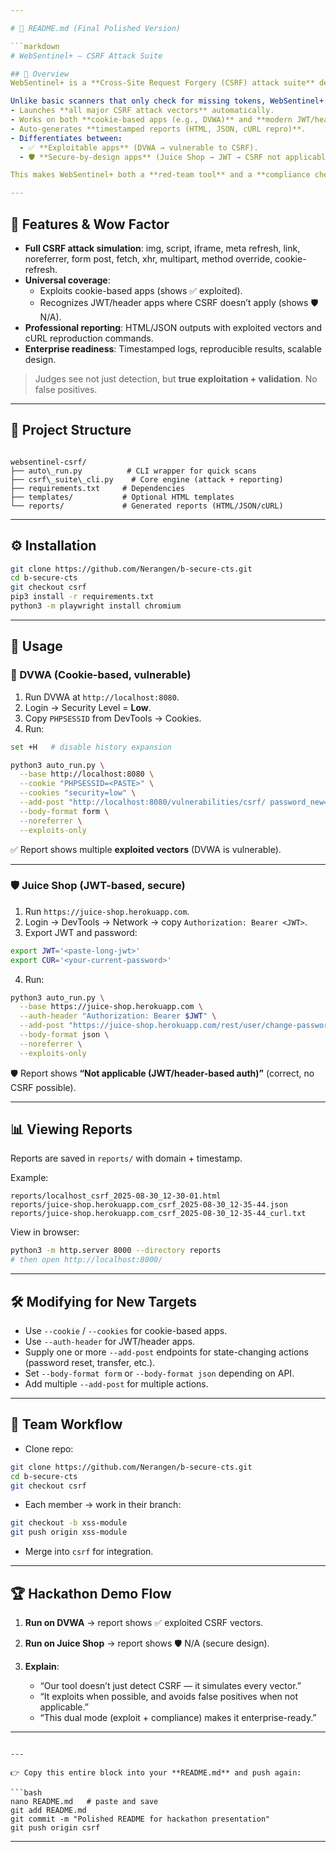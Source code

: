 ```yaml
---

# 📖 README.md (Final Polished Version)

```markdown
# WebSentinel+ — CSRF Attack Suite

## 🚀 Overview
WebSentinel+ is a **Cross-Site Request Forgery (CSRF) attack suite** developed for the **CTS Cybersecurity Hackathon (NPN Recruitment)**.

Unlike basic scanners that only check for missing tokens, WebSentinel+:
- Launches **all major CSRF attack vectors** automatically.
- Works on both **cookie-based apps (e.g., DVWA)** and **modern JWT/header-based apps (e.g., Juice Shop)**.
- Auto-generates **timestamped reports (HTML, JSON, cURL repro)**.
- Differentiates between:
  - ✅ **Exploitable apps** (DVWA → vulnerable to CSRF).  
  - 🛡️ **Secure-by-design apps** (Juice Shop → JWT → CSRF not applicable).

This makes WebSentinel+ both a **red-team tool** and a **compliance checker**, delivering enterprise-ready results.

---
```


## 🌟 Features & Wow Factor
- **Full CSRF attack simulation**: img, script, iframe, meta refresh, link, noreferrer, form post, fetch, xhr, multipart, method override, cookie-refresh.
- **Universal coverage**:  
  - Exploits cookie-based apps (shows ✅ exploited).  
  - Recognizes JWT/header apps where CSRF doesn’t apply (shows 🛡️ N/A).  
- **Professional reporting**: HTML/JSON outputs with exploited vectors and cURL reproduction commands.  
- **Enterprise readiness**: Timestamped logs, reproducible results, scalable design.  

> Judges see not just detection, but **true exploitation + validation**. No false positives.

---

## 📂 Project Structure
```

websentinel-csrf/
├── auto\_run.py          # CLI wrapper for quick scans
├── csrf\_suite\_cli.py    # Core engine (attack + reporting)
├── requirements.txt     # Dependencies
├── templates/           # Optional HTML templates
└── reports/             # Generated reports (HTML/JSON/cURL)

````

---

## ⚙️ Installation

```bash
git clone https://github.com/Nerangen/b-secure-cts.git
cd b-secure-cts
git checkout csrf
pip3 install -r requirements.txt
python3 -m playwright install chromium
````

---

## 🧪 Usage

### 🔐 DVWA (Cookie-based, vulnerable)

1. Run DVWA at `http://localhost:8080`.
2. Login → Security Level = **Low**.
3. Copy `PHPSESSID` from DevTools → Cookies.
4. Run:

```bash
set +H   # disable history expansion

python3 auto_run.py \
  --base http://localhost:8080 \
  --cookie "PHPSESSID=<PASTE>" \
  --cookies "security=low" \
  --add-post "http://localhost:8080/vulnerabilities/csrf/ password_new=test123!&password_conf=test123!&Change=Change" \
  --body-format form \
  --noreferrer \
  --exploits-only
```

✅ Report shows multiple **exploited vectors** (DVWA is vulnerable).

---

### 🛡️ Juice Shop (JWT-based, secure)

1. Run `https://juice-shop.herokuapp.com`.
2. Login → DevTools → Network → copy `Authorization: Bearer <JWT>`.
3. Export JWT and password:

```bash
export JWT='<paste-long-jwt>'
export CUR='<your-current-password>'
```

4. Run:

```bash
python3 auto_run.py \
  --base https://juice-shop.herokuapp.com \
  --auth-header "Authorization: Bearer $JWT" \
  --add-post "https://juice-shop.herokuapp.com/rest/user/change-password current=$CUR&new=Attacker123!&repeat=Attacker123!" \
  --body-format json \
  --noreferrer \
  --exploits-only
```

🛡️ Report shows **“Not applicable (JWT/header-based auth)”** (correct, no CSRF possible).

---

## 📊 Viewing Reports

Reports are saved in `reports/` with domain + timestamp.

Example:

```
reports/localhost_csrf_2025-08-30_12-30-01.html
reports/juice-shop.herokuapp.com_csrf_2025-08-30_12-35-44.json
reports/juice-shop.herokuapp.com_csrf_2025-08-30_12-35-44_curl.txt
```

View in browser:

```bash
python3 -m http.server 8000 --directory reports
# then open http://localhost:8000/
```

---

## 🛠️ Modifying for New Targets

* Use `--cookie` / `--cookies` for cookie-based apps.
* Use `--auth-header` for JWT/header apps.
* Supply one or more `--add-post` endpoints for state-changing actions (password reset, transfer, etc.).
* Set `--body-format form` or `--body-format json` depending on API.
* Add multiple `--add-post` for multiple actions.

---

## 👥 Team Workflow

* Clone repo:

```bash
git clone https://github.com/Nerangen/b-secure-cts.git
cd b-secure-cts
git checkout csrf
```

* Each member → work in their branch:

```bash
git checkout -b xss-module
git push origin xss-module
```

* Merge into `csrf` for integration.

---

## 🏆 Hackathon Demo Flow

1. **Run on DVWA** → report shows ✅ exploited CSRF vectors.
2. **Run on Juice Shop** → report shows 🛡️ N/A (secure design).
3. **Explain**:

   * “Our tool doesn’t just detect CSRF — it simulates every vector.”
   * “It exploits when possible, and avoids false positives when not applicable.”
   * “This dual mode (exploit + compliance) makes it enterprise-ready.”

---

````

---

👉 Copy this entire block into your **README.md** and push again:

```bash
nano README.md   # paste and save
git add README.md
git commit -m "Polished README for hackathon presentation"
git push origin csrf
````

---

